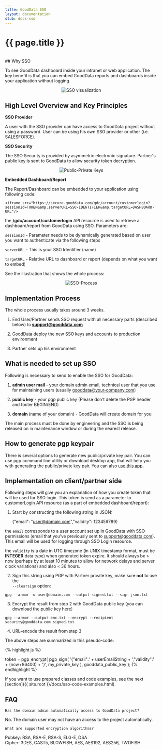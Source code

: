 ```yaml
---
title: GoodData SSO
layout: documentation
stub: docs-sso
---
```


# {{ page.title }}

<br />
## Why SSO
 
To see GoodData dashboard inside your intranet or web application. The key benefit is that you can embed GoodData reports and dashboards inside your application without logging.

<p>
<center><img src="{{ site.root }}/images/docs/sso.png" alt="SSO visualization" class="no-border"></center>
</p>

## High Level Overview and Key Principles

**SSO Provider**

A user with the SSO provider can have access to GoodData project without using a password. User can be using his own SSO provider or other (i.e. SALESFORCE).

**SSO Security**

The SSO Security is provided by asymmetric electronic signature. Partner's public key is sent to GoodData to allow security token decryption.

<p>
<center><img src="{{ site.root }}/images/docs/keys.png" alt="Public-Private Keys" class="no-border"></center>
</p>

**Embedded Dashboard/Report**

The Report/Dashboard can be embedded to your application using following code:

	<iframe src="https://secure.gooddata.com/gdc/account/customerlogin?sessionId=TOKEN&amp;serverURL=SSO-IDENTIFIER&amp;targetURL=DASHBOARD-URL"/> 

the **/gdc/account/customerlogin** API resource is used to retrieve a dashboard/report from GoodData using SSO. Parameters are:

`sessionId` - Parameter needs to be dynamically generated based on user you want to authenticate via the following steps

`serverURL` - This is your SSO Identifier (name)

`targetURL` - Relative URL to dashboard or report (depends on what you want to embed)  

See the illustration that shows the whole process:

<p>
<center><img src="{{ site.root }}/images/docs/process.png" alt="SSO-Process" class="no-border"></center>
</p>

## Implementation Process

The whole process usually takes around 3 weeks.

1) End User/Partner sends SSO request with all necessary parts (described below) to **support@gooddata.com**  

2) GoodData deploy the new SSO keys and accounts to production environment

3) Partner sets up his environment

## What is needed to set up SSO

Following is necessary to send to enable the SSO for GoodData:

1) **admin user mail** - your domain admin email, technical user that you use for maintaining users (usually gooddata@your-company.com)

2) **public key** - your pgp public key (Please don't delete the PGP header and footer BEGIN/END)

3) **domain** (name of your domain) - GoodData will create domain for you

The main process must be done by engineering and the SSO is being released on in maintenance window or during the nearest release. 

## How to generate pgp keypair

There is several options to generate new public/private key pair. You can use pgp command line utility or download desktop app, that will help you with generating the public/private key pair. You can also [use this app](http://macgpg.sourceforge.net/).

## Implementation on client/partner side
 
Following steps will give you an explanation of how you create token that will be used for SSO login. This token is send as a parameter to customerLogin API resource (as a part of embedded dashboard/report):
 
1) Start by constructing the following string in JSON:

	{"email": "user@domain.com","validity": 123456789}

the `email` corresponds to a user account set up in GoodData with SSO permissions (email that you've previously sent to support@gooddata.com). This email will be used for logging through SSO Login resource.

the `validity` is a date in UTC timezone (in UNIX timestamp format, must be **INTEGER** data type) when generated token expire. It should always be > now (perhaps by at least 10 minutes to allow for network delays and server clock variations) and also < 36 hours. 

2) Sign this string using PGP with Partner private key, make sure **not** to use the  
`--clearsign` option:

<pre><code>gpg --armor -u user@domain.com --output signed.txt --sign json.txt</code></pre>

3) Encrypt the result from step 2 with GoodData public key (you can download the public key [here](http://developer.gooddata.com/docs/gooddata-sso.pub))

<pre><code>gpg --armor --output enc.txt --encrypt --recipient security@gooddata.com signed.txt</code></pre>

4) URL-encode the result from step 3

The above steps are summarized in this pseudo-code:

{% highlight js %}

token = pgp_encrypt(
pgp_sign(
    '{"email":' + userEmailString + ',"validity":' + (now+86400) + '}',
    my_private_key
  ),
  gooddata_public_key
);
{% endhighlight %}
	 	 	 		

If you want to use prepared classes and code examples, see the next [section]({{ site.root }}/docs/sso-code-examples.html).

## FAQ

`Has the domain admin automatically access to GoodData project?`

No. The domain user may not have an access to the project automatically.

`What are supported encryption algorithms?`

Pubkey: RSA, RSA-E, RSA-S, ELG-E, DSA  
Cipher: 3DES, CAST5, BLOWFISH, AES, AES192, AES256, TWOFISH
